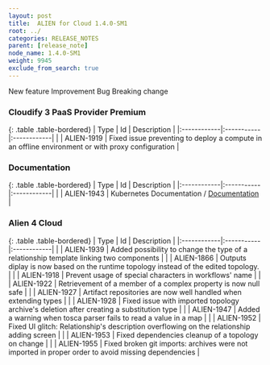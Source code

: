 ```yaml
---
layout: post
title:  ALIEN for Cloud 1.4.0-SM1
root: ../
categories: RELEASE_NOTES
parent: [release_note]
node_name: 1.4.0-SM1
weight: 9945
exclude_from_search: true
---
```





<i class="fa fa-plus text-success"></i> New feature <i class="fa fa-level-up text-primary"></i> Improvement  <i class="fa fa-bug text-danger"></i> Bug <i class="fa fa-exclamation-triangle text-warning"></i> Breaking change


### Cloudify 3 PaaS Provider Premium



  {: .table .table-bordered}
  | Type        | Id         | Description |
  |:------------|:-----------|:------------|
        |  <i class="fa fa-bug text-danger"></i> | ALIEN-1919 | Fixed issue preventing to deploy a compute in an offline environment or with proxy configuration  |



### Documentation



  {: .table .table-bordered}
  | Type        | Id         | Description |
  |:------------|:-----------|:------------|
      |  <i class="fa fa-level-up text-primary"></i> | ALIEN-1943 | Kubernetes Documentation / [Documentation](#/documentation/1.3.0/orchestrators/cloudify3_driver/kubernetes.html)  |



### Alien 4 Cloud



  {: .table .table-bordered}
  | Type        | Id         | Description |
  |:------------|:-----------|:------------|
      |  <i class="fa fa-level-up text-primary"></i> | ALIEN-1939 | Added possibility to change the type of a relationship template linking two components  |
      |  <i class="fa fa-bug text-danger"></i> | ALIEN-1866 | Outputs diplay is now based on the runtime topology instead of the edited topology.  |
    |  <i class="fa fa-bug text-danger"></i> | ALIEN-1918 | Prevent usage of special characters in workflows' name  |
    |  <i class="fa fa-bug text-danger"></i> | ALIEN-1922 | Retrievement of a member of a complex property is now null safe  |
    |  <i class="fa fa-bug text-danger"></i> | ALIEN-1927 | Artifact repositories are now well handled when extending types  |
    |  <i class="fa fa-bug text-danger"></i> | ALIEN-1928 | Fixed issue with imported topology archive's deletion after creating a substitution  type  |
    |  <i class="fa fa-bug text-danger"></i> | ALIEN-1947 | Added a warning when tosca parser fails to read a value in a map  |
    |  <i class="fa fa-bug text-danger"></i> | ALIEN-1952 | Fixed UI glitch: Relationship's description overflowing on the relationship adding screen  |
    |  <i class="fa fa-bug text-danger"></i> | ALIEN-1953 | Fixed dependencies cleanup of a topology on change  |
    |  <i class="fa fa-bug text-danger"></i> | ALIEN-1955 | Fixed broken git imports: archives were not imported in proper order to avoid missing dependencies  |
